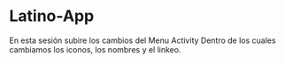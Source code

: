 # Latino-App
En esta sesión subire los cambios del Menu Activity
Dentro de los cuales cambiamos los iconos, los nombres
y el linkeo.